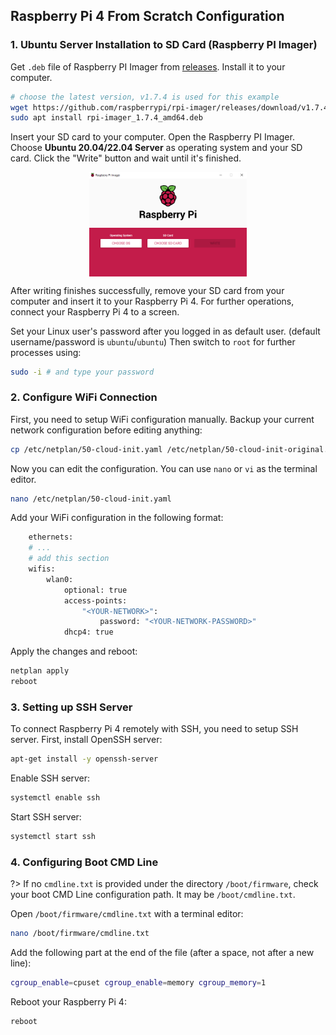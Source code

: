 ## Raspberry Pi 4 From Scratch Configuration

### 1. Ubuntu Server Installation to SD Card (Raspberry PI Imager)

Get `.deb` file of Raspberry PI Imager from [releases](https://github.com/raspberrypi/rpi-imager/releases). Install it to your computer.

```bash
# choose the latest version, v1.7.4 is used for this example
wget https://github.com/raspberrypi/rpi-imager/releases/download/v1.7.4/rpi-imager_1.7.4_amd64.deb
sudo apt install rpi-imager_1.7.4_amd64.deb
```

Insert your SD card to your computer. Open the Raspberry PI Imager. Choose **Ubuntu 20.04/22.04 Server** as operating system and your SD card. Click the "Write" button and wait until it's finished.

<img style="width:50%; margin-left:auto; margin-right:auto; display:block" src="https://raw.githubusercontent.com/robolaunch/trademark/main/repository-media/cloudy/images/rpimager.jpg"/>

After writing finishes successfully, remove your SD card from your computer and insert it to your Raspberry Pi 4. For further operations, connect your Raspberry Pi 4 to a screen. 

Set your Linux user's password after you logged in as default user. (default username/password is `ubuntu`/`ubuntu`) Then switch to `root` for further processes using:

```bash
sudo -i # and type your password
```

### 2. Configure WiFi Connection

First, you need to setup WiFi configuration manually. Backup your current network configuration before editing anything:

```bash
cp /etc/netplan/50-cloud-init.yaml /etc/netplan/50-cloud-init-original.yaml
```

Now you can edit the configuration. You can use `nano` or `vi` as the terminal editor.

```bash
nano /etc/netplan/50-cloud-init.yaml
```

Add your WiFi configuration in the following format:

```bash
    ethernets:
    # ...
    # add this section
    wifis:
        wlan0:
            optional: true
            access-points:
                "<YOUR-NETWORK>":
                    password: "<YOUR-NETWORK-PASSWORD>"
            dhcp4: true
```

Apply the changes and reboot:

```bash
netplan apply
reboot
```

### 3. Setting up SSH Server

To connect Raspberry Pi 4 remotely with SSH, you need to setup SSH server. First, install OpenSSH server:

```bash
apt-get install -y openssh-server
```

Enable SSH server:

```bash
systemctl enable ssh
```

Start SSH server:

```bash
systemctl start ssh
```

### 4. Configuring Boot CMD Line

?> If no `cmdline.txt` is provided under the directory `/boot/firmware`, check your boot CMD Line configuration path. It may be `/boot/cmdline.txt`. 

Open `/boot/firmware/cmdline.txt` with a terminal editor:

```bash
nano /boot/firmware/cmdline.txt
```

Add the following part at the end of the file (after a space, not after a new line):

```bash
cgroup_enable=cpuset cgroup_enable=memory cgroup_memory=1
```

Reboot your Raspberry Pi 4:

```bash
reboot
```